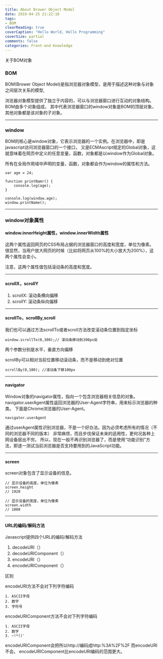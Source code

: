 ```yaml
---
title: About Brower Object Model
date: 2019-04-25 21:22:10
tags:
- BOM
clearReading: true
coverCaption: "Hello World, Hello Programming"
coverSize: partial
comments: false
categories: Front-end Knowledge
---
```


关于BOM对象 
<!--more-->
### BOM
BOM(Brower Object Model)是指浏览器对象模型，是用于描述这种对象与对象之间层次关系的模型,

浏览器对象模型提供了独立于内容的，可以与浏览器窗口进行互动的对象结构。BOM由多个对象组成，
其中代表浏览器窗口的window对象是BOM的顶层对象，其他对象都是该对象的子对象。   

***

### window
BOM的核心是window对象，它表示浏览器的一个实例。在浏览器中，即是javascript访问浏览器窗口的一个接口，
又是ECMAscript规定的Global对象，这就意味着在网页中定义的任意变量，函数，对象都是以window作为Global对象。

所有在全局作用域中声明的变量，函数，对象都会作为window的属性和方法。

```JS
var age = 24;

function printNamr() {
    console.log(age);
}

console.log(window.age);
window.printName();
```

***

### window对象属性

#### window.innerHeight属性，window.innerWidth属性

这两个属性返回网页的CSS布局占据的浏览器窗口的高度和宽度，单位为像素。
很显然，当用户放大网页的时候（比如将网页从100%的大小放大为200%），这两个属性会变小。

注意，这两个属性值包括滚动条的高度和宽度。

***

#### scrollX，scrollY

1. scrollX: 滚动条横向偏移
2. scrollY: 滚动条纵向偏移

***

#### scrollTo，scrollBy,scroll

我们也可以通过方法scrollTo或者scroll方法改变滚动条位置到指定坐标

```JS
window.scrollTo(0,300);// 滚动条移动到300px处
```

两个参数分别是水平，垂直方向偏移

scrollBy可以相对当前位置移动滚动条，而不是移动到绝对位置

```JS
scrollBy(0,100); //滚动条下移100px
```

***

#### navigator

Window对象的navigator属性，指向一个包含浏览器相关信息的对象。
navigator.userAgent属性返回浏览器的User-Agent字符串，用来标示浏览器的种类。
下面是Chrome浏览器的User-Agent。

```JS
navigator.userAgent
```

通过userAgent属性识别浏览器，不是一个好办法。因为必须考虑所有的情况（不同的浏览器不同的版本）
非常麻烦，而且步伐保证未来的适用性，更何况各种上网设备层出不穷。
所以，现在一般不再识别浏览器了，而是使用“功能识别”方法，即逐一测试当前浏览器是否支持要用到的JavaScript功能。

***

#### screen

screen对象包含了显示设备的信息。

```JS
// 显示设备的高度，单位为像素
screen.height
// 1920

// 显示设备的宽度，单位为像素
screen.width
// 1080
```

***

#### URL的编码/解码方法

Javascript提供四个URL的编码/解码方法

1. decodeURI（）
2. decodeURIComponent（）
3. encodeURI（）
4. encodeURIComponent（）

区别

encodeURI方法不会对下列字符编码

```
1. ASCII字母
2. 数字
3. 字符号
```

encodeURIComponent方法不会对下列字符编码

```
1. ASCII字母
2. 数字
3. ~!*()'
```

encodeURIComponent会把所以http://编码成http:%3A%2F%2F
而encodeURI不会。
encodeURIComponent比encodeURI编码的范围更大。